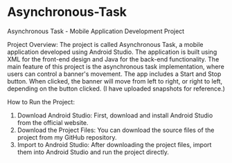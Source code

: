 # Asynchronous-Task
Asynchronous Task - Mobile Application Development Project 

Project Overview:
The project is called Asynchronous Task, a mobile application developed using Android Studio. The application is built using XML for the front-end design and Java for the back-end functionality. The main feature of this project is the asynchronous task implementation, where users can control a banner's movement. The app includes a Start and Stop button. When clicked, the banner will move from left to right, or right to left, depending on the button clicked.
(I have uploaded snapshots for reference.)

How to Run the Project:
1. Download Android Studio:
First, download and install Android Studio from the official website.
2. Download the Project Files:
You can download the source files of the project from my GitHub repository.
3. Import to Android Studio:
After downloading the project files, import them into Android Studio and run the project directly.
